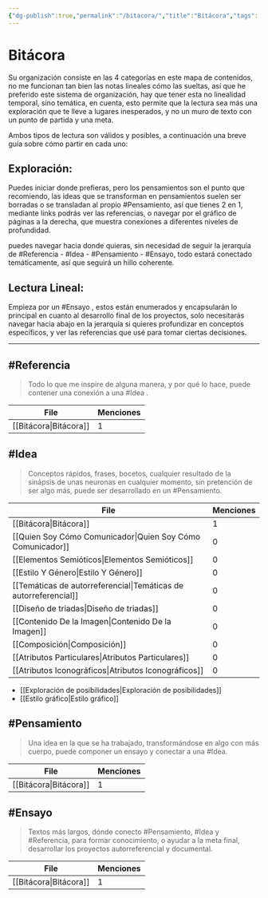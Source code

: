 ```yaml
---
{"dg-publish":true,"permalink":"/bitacora/","title":"Bitácora","tags":["Referencia","Idea","Pensamiento","Ensayo"],"created":"2023-04-21T15:36:09.876-05:00","updated":"2023-04-25T13:23:17.996-05:00"}
---
```



# Bitácora

Su organización consiste en las 4 categorías en este mapa de contenidos, no me funcionan tan bien las notas lineales cómo las sueltas, así que he preferido este sistema de organización, hay que tener esta no linealidad temporal, sino temática, en cuenta, esto permite que la lectura sea más una exploración que te lleve a lugares inesperados, y no un muro de texto con un punto de partida y una meta.

Ambos tipos de lectura son válidos y posibles, a continuación una breve guía sobre cómo partir en cada uno:

## Exploración:

Puedes iniciar donde prefieras, pero los pensamientos son el punto que recomiendo, las ideas que se transforman en pensamientos suelen ser borradas o se transladan al propio #Pensamiento, así que tienes 2 en 1, mediante links podrás ver las referencias, o navegar por el gráfico de páginas a la derecha, que muestra conexiones a diferentes niveles de profundidad.

puedes navegar hacia donde quieras, sin necesidad de seguir la jerarquía de #Referencia - #Idea - #Pensamiento - #Ensayo, todo estará conectado temáticamente, así que seguirá un hillo coherente.

## Lectura Lineal:

Empieza por un #Ensayo , estos están enumerados y encapsularán lo principal en cuanto al desarrollo final de los proyectos, solo necesitarás navegar hacia abajo en la jerarquía si quieres profundizar en conceptos específicos, y ver las referencias que usé para tomar ciertas decisiones.

- - - 

## #Referencia

> Todo lo que me inspire de alguna manera, y por qué lo hace, puede contener una conexión a una #Idea .

| File                      | Menciones |
| ------------------------- | --------- |
| [[Bitácora\|Bitácora]] | 1         |


## #Idea

> Conceptos rápidos, frases, bocetos, cualquier resultado de la sinápsis de unas neuronas en cualquier momento, sin pretención de ser algo más, puede ser desarrollado en un #Pensamiento.

| File                                                                | Menciones |
| ------------------------------------------------------------------- | --------- |
| [[Bitácora\|Bitácora]]                                           | 1         |
| [[Quien Soy Cómo Comunicador\|Quien Soy Cómo Comunicador]]       | 0         |
| [[Elementos Semióticos\|Elementos Semióticos]]                   | 0         |
| [[Estilo Y Género\|Estilo Y Género]]                             | 0         |
| [[Temáticas de autorreferencial\|Temáticas de autorreferencial]] | 0         |
| [[Diseño de triadas\|Diseño de triadas]]                         | 0         |
| [[Contenido De la Imagen\|Contenido De la Imagen]]               | 0         |
| [[Composición\|Composición]]                                     | 0         |
| [[Atributos Particulares\|Atributos Particulares]]               | 0         |
| [[Atributos Iconográficos\|Atributos Iconográficos]]             | 0         |


- [[Exploración de posibilidades\|Exploración de posibilidades]]
- [[Estilo gráfico\|Estilo gráfico]]

## #Pensamiento

> Una idea en la que se ha trabajado, transformándose en algo con más cuerpo, puede componer un ensayo y conectar a una #Idea.

| File                      | Menciones |
| ------------------------- | --------- |
| [[Bitácora\|Bitácora]] | 1         |


## #Ensayo

> Textos más largos, dónde conecto #Pensamiento, #Idea y #Referencia, para formar conocimiento, o ayudar a la meta final, desarrollar los proyectos autorreferencial y documental.

| File                      | Menciones |
| ------------------------- | --------- |
| [[Bitácora\|Bitácora]] | 1         |

